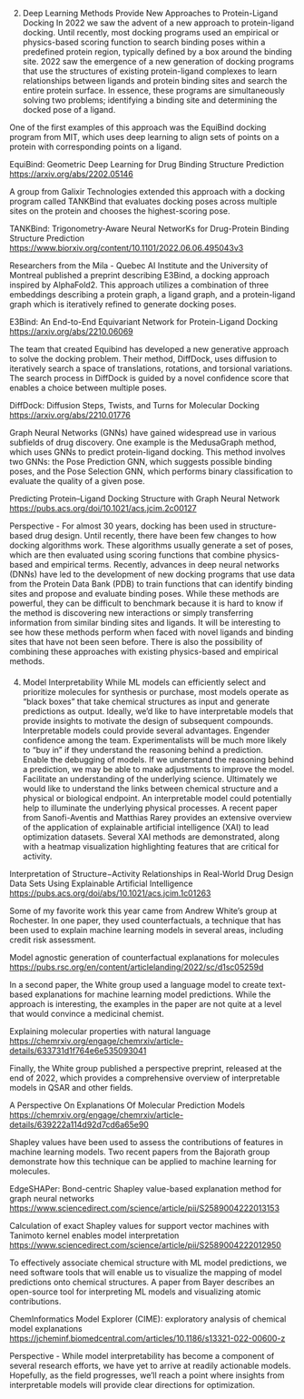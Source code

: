 2. Deep Learning Methods Provide New Approaches to Protein-Ligand Docking
In 2022 we saw the advent of a new approach to protein-ligand docking.  Until recently, most docking programs used an empirical or physics-based scoring function to search binding poses within a predefined protein region, typically defined by a box around the binding site.  2022 saw the emergence of a new generation of docking programs that use the structures of existing protein-ligand complexes to learn relationships between ligands and protein binding sites and search the entire protein surface.  In essence, these programs are simultaneously solving two problems; identifying a binding site and determining the docked pose of a ligand.  

One of the first examples of this approach was the EquiBind docking program from MIT, which uses deep learning to align sets of points on a protein with corresponding points on a ligand.  

EquiBind: Geometric Deep Learning for Drug Binding Structure Prediction
https://arxiv.org/abs/2202.05146

A group from Galixir Technologies extended this approach with a docking program called TANKBind that evaluates docking poses across multiple sites on the protein and chooses the highest-scoring pose. 

TANKBind: Trigonometry-Aware Neural NetworKs for Drug-Protein Binding Structure Prediction
https://www.biorxiv.org/content/10.1101/2022.06.06.495043v3

Researchers from the Mila - Quebec AI Institute and the University of Montreal published a preprint describing E3Bind, a docking approach inspired by AlphaFold2.  This approach utilizes a combination of three embeddings describing a protein graph, a ligand graph, and a protein-ligand graph which is iteratively refined to generate docking poses. 

E3Bind: An End-to-End Equivariant Network for Protein-Ligand Docking
https://arxiv.org/abs/2210.06069

The team that created Equibind has developed a new generative approach to solve the docking problem. Their method, DiffDock, uses diffusion to iteratively search a space of translations, rotations, and torsional variations. The search process in DiffDock is guided by a novel confidence score that enables a choice between multiple poses. 

DiffDock: Diffusion Steps, Twists, and Turns for Molecular Docking
https://arxiv.org/abs/2210.01776

Graph Neural Networks (GNNs) have gained widespread use in various subfields of drug discovery. One example is the MedusaGraph method, which uses GNNs to predict protein-ligand docking. This method involves two GNNs: the Pose Prediction GNN, which suggests possible binding poses, and the Pose Selection GNN, which performs binary classification to evaluate the quality of a given pose.

Predicting Protein–Ligand Docking Structure with Graph Neural Network
https://pubs.acs.org/doi/10.1021/acs.jcim.2c00127

Perspective - For almost 30 years, docking has been used in structure-based drug design. Until recently, there have been few changes to how docking algorithms work. These algorithms usually generate a set of poses, which are then evaluated using scoring functions that combine physics-based and empirical terms. Recently, advances in deep neural networks (DNNs) have led to the development of new docking programs that use data from the Protein Data Bank (PDB) to train functions that can identify binding sites and propose and evaluate binding poses. While these methods are powerful, they can be difficult to benchmark because it is hard to know if the method is discovering new interactions or simply transferring information from similar binding sites and ligands. It will be interesting to see how these methods perform when faced with novel ligands and binding sites that have not been seen before. There is also the possibility of combining these approaches with existing physics-based and empirical methods.

####

4. Model Interpretability
While ML models can efficiently select and prioritize molecules for synthesis or purchase, most models operate as “black boxes” that take chemical structures as input and generate predictions as output.  Ideally, we’d like to have interpretable models that provide insights to motivate the design of subsequent compounds.  Interpretable models could provide several advantages. 
Engender confidence among the team.  Experimentalists will be much more likely to “buy in” if they understand the reasoning behind a prediction.  
Enable the debugging of models.  If we understand the reasoning behind a prediction, we may be able to make adjustments to improve the model. 
Facilitate an understanding of the underlying science.  Ultimately we would like to understand the links between chemical structure and a physical or biological endpoint.  An interpretable model could potentially help to illuminate the underlying physical processes.
A recent paper from Sanofi-Aventis and Matthias Rarey provides an extensive overview of the application of explainable artificial intelligence (XAI) to lead optimization datasets.  Several XAI methods are demonstrated, along with a heatmap visualization highlighting features that are critical for activity. 

Interpretation of Structure−Activity Relationships in Real-World Drug Design Data Sets Using Explainable Artificial Intelligence
https://pubs.acs.org/doi/abs/10.1021/acs.jcim.1c01263

Some of my favorite work this year came from Andrew White’s group at Rochester.  In one paper, they used counterfactuals, a technique that has been used to explain machine learning models in several areas, including credit risk assessment.  

Model agnostic generation of counterfactual explanations for molecules
https://pubs.rsc.org/en/content/articlelanding/2022/sc/d1sc05259d

In a second paper, the White group used a language model to create text-based explanations for machine learning model predictions.  While the approach is interesting, the examples in the paper are not quite at a level that would convince a medicinal chemist. 

Explaining molecular properties with natural language
https://chemrxiv.org/engage/chemrxiv/article-details/633731d1f764e6e535093041

Finally, the White group published a perspective preprint, released at the end of 2022, which provides a comprehensive overview of interpretable models in QSAR and other fields.  

A Perspective On Explanations Of Molecular Prediction Models
https://chemrxiv.org/engage/chemrxiv/article-details/639222a114d92d7cd6a65e90

Shapley values have been used to assess the contributions of features in machine learning models.  Two recent papers from the Bajorath group demonstrate how this technique can be applied to machine learning for molecules. 

EdgeSHAPer: Bond-centric Shapley value-based explanation method for graph neural networks
https://www.sciencedirect.com/science/article/pii/S2589004222013153

Calculation of exact Shapley values for support vector machines with Tanimoto kernel enables model interpretation
https://www.sciencedirect.com/science/article/pii/S2589004222012950

To effectively associate chemical structure with ML model predictions, we need software tools that will enable us to visualize the mapping of model predictions onto chemical structures.  A paper from Bayer describes an open-source tool for interpreting ML models and visualizing atomic contributions. 

ChemInformatics Model Explorer (CIME): exploratory analysis of chemical model explanations
https://jcheminf.biomedcentral.com/articles/10.1186/s13321-022-00600-z

Perspective - While model interpretability has become a component of several research efforts, we have yet to arrive at readily actionable models.  Hopefully, as the field progresses, we’ll reach a point where insights from interpretable models will provide clear directions for optimization. 

